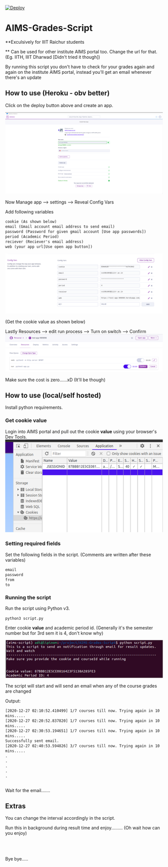 [![Deploy](https://www.herokucdn.com/deploy/button.svg)](https://heroku.com/deploy?template=https://github.com/crossphoton/AIMS-Grades-Script/)

# AIMS-Grades-Script

**Exculsively for IIIT Raichur students

** Can be used for other institute AIMS portal too. Change the url for that. (Eg. IITH, IIIT Dharwad [Didn't tried it though])

By running this script you don't have to check for your grades again and again on the institute AIMS portal, instead you'll get an email whenever there's an update

## How to use (Heroku - obv better)

Click on the deploy button above and create an app.

![Create heroku app](assets/create-app.png)

Now Manage app --> settings --> Reveal Config Vars

Add following variables
```
cookie (As shown below)
email (Gmail account email address to send email)
password (Password for given gmail account [Use app passwords])
period (Academic Period)
reciever (Reciever's email address)
web (your app url[Use open app button])
```
![Set Env](assets/env.png)

(Get the cookie value as shown below)

Lastly Resources --> edit run process --> Turn on switch --> Confirm
![Starting Script](assets/heroku-start.png)

Make sure the cost is zero......xD (It'll be though)

## How to use (local/self hosted)

Install python requirements.

### Get cookie value

Login into AIMS portal and pull out the cookie **value** using your browser's Dev Tools.
![Chrome Example](assets/cookie.png)

### Setting required fields

Set the following fields in the script. (Comments are written after these variables)

```
email
password
from
to
```

### Running the script

Run the script using Python v3.

`python3 script.py`

Enter cookie **value** and academic period id. (Generally it's the semester number but for 3rd sem it is 4, don't know why)

![](assets/starting.png)

The script will start and will send an email when any of the course grades are changed

Output:
```
[2020-12-27 02:10:52.410499] 1/7 courses till now. Trying again in 10 mins.....
[2020-12-27 02:20:52.837820] 1/7 courses till now. Trying again in 10 mins.....
[2020-12-27 02:30:53.194651] 1/7 courses till now. Trying again in 10 mins.....
Successfully sent email.
[2020-12-27 02:40:53.594826] 3/7 courses till now. Trying again in 10 mins.....
.
.
.
.
.


```

Wait for the email.......

## Extras

You can change the interval accordingly in the script.

Run this in background during result time and enjoy......... (Oh wait how can you enjoy)


<br>
<br>
<br>
Bye bye.....

